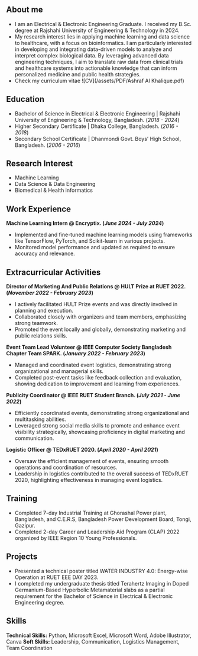 ## About me
- I am an Electrical & Electronic Engineering Graduate. I received my B.Sc. degree at Rajshahi University of Engineering & Technology in 2024.
- My research interest lies in applying machine learning and data science to healthcare, with a focus on bioinformatics. I am particularly interested in developing and integrating data-driven models to analyze and interpret complex biological data. By leveraging advanced data engineering techniques, I aim to translate raw data from clinical trials and healthcare systems into actionable knowledge that can inform personalized medicine and public health strategies.
- Check my curriculum vitae
![CV](/assets/PDF/Ashraf Al Khalique.pdf)

## Education
- Bachelor of Science in Electrical & Electronic Engineering | Rajshahi University of Engineering & Technology, Bangladesh. (_2018 - 2024_)								       		
- Higher Secondary Certificate | Dhaka College, Bangladesh. (_2016 - 2018_)	 			        		
- Secondary School Certificate | Dhanmondi Govt. Boys’ High School, Bangladesh.  (_2006 - 2016_)

## Research Interest
- Machine Learning
- Data Science & Data Engineering
- Biomedical & Health informatics

## Work Experience
**Machine Learning Intern @ Encryptix. (_June 2024 - July 2024_)**
- Implemented and fine-tuned machine learning models using frameworks like TensorFlow, PyTorch, and Scikit-learn in various projects.
- Monitored model performance and updated as required to ensure accuracy and relevance.

## Extracurricular Activities
**Director of Marketing And Public Relations @ HULT Prize at RUET 2022. (_November 2022 - February 2023_)**
- I actively facilitated HULT Prize events and was directly involved in planning and execution.
- Collaborated closely with organizers and team members, emphasizing strong teamwork.
- Promoted the event locally and globally, demonstrating marketing and public relations skills.

**Event Team Lead Volunteer @ IEEE Computer Society Bangladesh Chapter Team SPARK. (_January 2022 - February 2023_)**
- Managed and coordinated event logistics, demonstrating strong organizational and managerial skills.
- Completed post-event tasks like feedback collection and evaluation, showing dedication to improvement and learning from experiences.

**Publicity Coordinator @ IEEE RUET Student Branch. (_July 2021 - June 2022_)**
- Efficiently coordinated events, demonstrating strong organizational and multitasking abilities.
- Leveraged strong social media skills to promote and enhance event visibility strategically, showcasing proficiency in digital marketing and communication.

**Logistic Officer @ TEDxRUET 2020. (_April 2020 - April 2021_)**
- Oversaw the efficient management of events, ensuring smooth operations and coordination of resources.
- Leadership in logistics contributed to the overall success of TEDxRUET 2020, highlighting effectiveness in managing event logistics.

## Training
- Completed 7-day Industrial Training at Ghorashal Power plant, Bangladesh, and C.E.R.S, Bangladesh Power Development Board, Tongi, Gazipur.
- Completed 2-day Career and Leadership Aid Program (CLAP) 2022 organized by IEEE Region 10 Young Professionals.

## Projects
- Presented a technical poster titled WATER INDUSTRY 4.0: Energy-wise Operation at RUET EEE DAY 2023.
- I completed my undergraduate thesis titled Terahertz Imaging in Doped Germanium-Based Hyperbolic Metamaterial slabs as a partial requirement for the Bachelor of Science in Electrical & Electronic Engineering degree.

## Skills
**Technical Skills:** Python, Microsoft Excel, Microsoft Word, Adobe Illustrator, Canva
**Soft Skills:** Leadership, Communication, Logistics Management, Team Coordination
